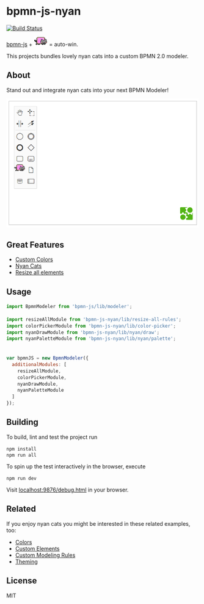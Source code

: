 # bpmn-js-nyan

[![Build Status](https://travis-ci.org/bpmn-io/bpmn-js-nyan.svg?branch=master)](https://travis-ci.org/bpmn-io/bpmn-js-nyan)

[bpmn-js](https://github.com/bpmn-io/bpmn-js) + !["nyan cat in the wild"](./docs/cat.gif) = auto-win.

This projects bundles lovely nyan cats into a custom BPMN 2.0 modeler.


## About

Stand out and integrate nyan cats into your next BPMN Modeler!

!["nyan cat in bpmn-js"](./docs/screencast.gif)


## Great Features

* [Custom Colors](./lib/color-picker)
* [Nyan Cats](./lib/nyan)
* [Resize all elements](./lib/resize-all-rules)


## Usage

```javascript
import BpmnModeler from 'bpmn-js/lib/modeler';

import resizeAllModule from 'bpmn-js-nyan/lib/resize-all-rules';
import colorPickerModule from 'bpmn-js-nyan/lib/color-picker';
import nyanDrawModule from 'bpmn-js-nyan/lib/nyan/draw';
import nyanPaletteModule from 'bpmn-js-nyan/lib/nyan/palette';


var bpmnJS = new BpmnModeler({
  additionalModules: [
    resizeAllModule,
    colorPickerModule,
    nyanDrawModule,
    nyanPaletteModule
  ]
});
```


## Building

To build, lint and test the project run

```
npm install
npm run all
```

To spin up the test interactively in the browser, execute

```
npm run dev
```

Visit [localhost:9876/debug.html](http://localhost:9876/debug.html) in your browser.


## Related

If you enjoy nyan cats you might be interested in these related examples, too:

* [Colors](https://github.com/bpmn-io/bpmn-js-examples/tree/master/colors)
* [Custom Elements](https://github.com/bpmn-io/bpmn-js-examples/tree/master/custom-elements)
* [Custom Modeling Rules](https://github.com/bpmn-io/bpmn-js-examples/tree/master/custom-modeling-rules)
* [Theming](https://github.com/bpmn-io/bpmn-js-examples/tree/master/theming)


## License

MIT
